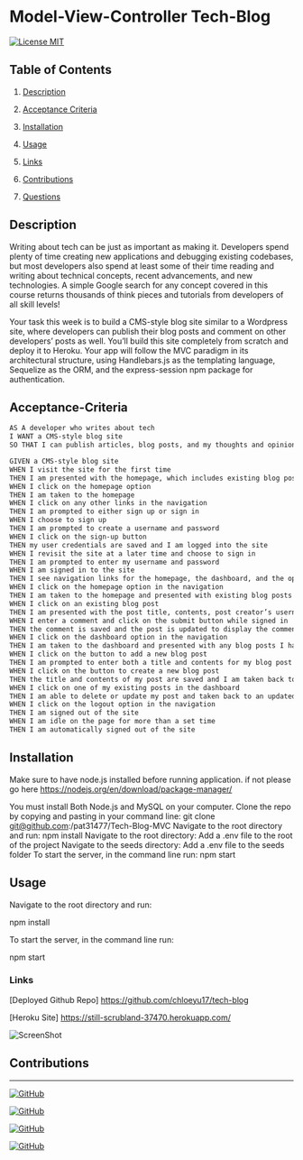 # Model-View-Controller Tech-Blog


[![License MIT](https://img.shields.io/apm/l/pack)](https://spdx.org/licenses/MIT.html)
 ## Table of Contents
1. [Description](#description)

2. [Acceptance Criteria](#Acceptance-Criteria)

3. [Installation](#installation)

4. [Usage](#usage)

5. [Links](#links)

6. [Contributions](#contributions)

7. [Questions](#questions)


## Description


Writing about tech can be just as important as making it. Developers spend plenty of time creating new applications and debugging existing codebases, but most developers also spend at least some of their time reading and writing about technical concepts, recent advancements, and new technologies. A simple Google search for any concept covered in this course returns thousands of think pieces and tutorials from developers of all skill levels!

Your task this week is to build a CMS-style blog site similar to a Wordpress site, where developers can publish their blog posts and comment on other developers’ posts as well. You’ll build this site completely from scratch and deploy it to Heroku. Your app will follow the MVC paradigm in its architectural structure, using Handlebars.js as the templating language, Sequelize as the ORM, and the express-session npm package for authentication.

## Acceptance-Criteria

```md
AS A developer who writes about tech
I WANT a CMS-style blog site
SO THAT I can publish articles, blog posts, and my thoughts and opinions
```

```md
GIVEN a CMS-style blog site
WHEN I visit the site for the first time
THEN I am presented with the homepage, which includes existing blog posts if any have been posted; navigation links for the homepage and the dashboard; and the option to log in
WHEN I click on the homepage option
THEN I am taken to the homepage
WHEN I click on any other links in the navigation
THEN I am prompted to either sign up or sign in
WHEN I choose to sign up
THEN I am prompted to create a username and password
WHEN I click on the sign-up button
THEN my user credentials are saved and I am logged into the site
WHEN I revisit the site at a later time and choose to sign in
THEN I am prompted to enter my username and password
WHEN I am signed in to the site
THEN I see navigation links for the homepage, the dashboard, and the option to log out
WHEN I click on the homepage option in the navigation
THEN I am taken to the homepage and presented with existing blog posts that include the post title and the date created
WHEN I click on an existing blog post
THEN I am presented with the post title, contents, post creator’s username, and date created for that post and have the option to leave a comment
WHEN I enter a comment and click on the submit button while signed in
THEN the comment is saved and the post is updated to display the comment, the comment creator’s username, and the date created
WHEN I click on the dashboard option in the navigation
THEN I am taken to the dashboard and presented with any blog posts I have already created and the option to add a new blog post
WHEN I click on the button to add a new blog post
THEN I am prompted to enter both a title and contents for my blog post
WHEN I click on the button to create a new blog post
THEN the title and contents of my post are saved and I am taken back to an updated dashboard with my new blog post
WHEN I click on one of my existing posts in the dashboard
THEN I am able to delete or update my post and taken back to an updated dashboard
WHEN I click on the logout option in the navigation
THEN I am signed out of the site
WHEN I am idle on the page for more than a set time
THEN I am automatically signed out of the site 
```





## Installation

Make sure to have node.js installed before running application.
if not please go here https://nodejs.org/en/download/package-manager/

You must install Both Node.js and MySQL on your computer.
Clone the repo by copying and pasting in your command line:
git clone git@github.com:/pat31477/Tech-Blog-MVC
Navigate to the root directory and run:
npm install
Navigate to the root directory:
Add a .env file to the root of the project
Navigate to the seeds directory:
Add a .env file to the seeds folder
To start the server, in the command line run:
npm start

## Usage

Navigate to the root directory and run:

npm install

To start the server, in the command line run:

npm start


### Links

[Deployed Github Repo] https://github.com/chloeyu17/tech-blog

[Heroku Site] https://still-scrubland-37470.herokuapp.com/


![ScreenShot](./screenshot/Screenshot.jpg "Main Page")
 
## Contributions
---
[![GitHub](https://img.shields.io/badge/Ben%20Durham-Click%20Me!-blueviolet?style=plastic&logo=GitHub)](https://github.com/bdurham227)

[![GitHub](https://img.shields.io/badge/Gabe%20Thomas-Click%20Me!-blueviolet?style=plastic&logo=GitHub)](https://github.com/samohtebag)

[![GitHub](https://img.shields.io/badge/Patrick%20Walker-Click%20Me!-blueviolet?style=plastic&logo=GitHub)](https://github.com/pat31477)

[![GitHub](https://img.shields.io/badge/Jason%20Barbanel-Click%20Me!-blueviolet?style=plastic&logo=GitHub)](https://github.com/Jbarbss)